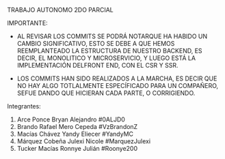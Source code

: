 TRABAJO AUTONOMO 2DO PARCIAL

IMPORTANTE:

- AL REVISAR LOS COMMITS SE PODRÁ NOTARQUE HA HABIDO UN CAMBIO SIGNIFICATIVO, ESTO SE DEBE A QUE HEMOS REEMPLANTEADO LA ESTRUCTURA DE NUESTRO BACKEND, ES DECIR, EL  MONOLITICO Y MICROSERVICIO, Y LUEGO ESTÁ LA IMPLEMENTACIÓN DELFRONT END, CON EL CSR Y SSR.

- LOS COMMITS HAN SIDO  REALIZADOS A LA MARCHA, ES DECIR QUE NO HAY ALGO TOTLALMENTE ESPECÍFICADO PARA UN COMPAÑERO, SEFUE DANDO QUE HICIERAN CADA PARTE, O CORRIGIENDO.

Integrantes:
  1. Arce Ponce Bryan Alejandro #0ALJD0
  2. Brando Rafael Mero Cepeda #VzBrandonZ
  3. Macías Chávez Yandy Eliecer #YandyMC
  4. Márquez Cobeña Julexi Nicole #MarquezJulexi
  5. Tucker Macías Ronnye Julián #Roonye200
